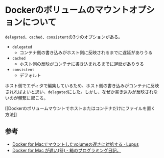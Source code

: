 # Dockerのボリュームのマウントオプションについて

`delegated`、`cached`、`consistent`の3つのオプションがある。

- `delegated`
	- コンテナ側の書き込みがホスト側に反映されるまでに遅延がありうる
- `cached`
	- ホスト側の反映がコンテナに書き込まれるまでに遅延がありうる
- `consistent`
	- デフォルト

ホスト側でエディタで編集しているため、ホスト側の書き込みがコンテナに反映されればよいと思い、`delegated`にした。しかし、なぜか書き込みが反映されないのが頻繁に起こる。

[[Dockerのボリュームマウントでホストまたはコンテナだけにファイルを置く方法]]

## 参考

- [Docker for Macでマウントしたvolumeの遅さに対処する · Lupus](https://www.to-mega-therion.net/docker/docker-mounted-volume-slow)
- [Docker for Mac が遅い(怒) - 箱のプログラミング日記。](https://www.y-hakopro.com/entry/2021/07/11/175236)
